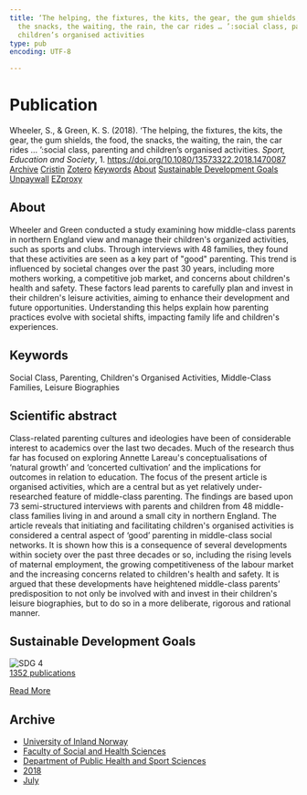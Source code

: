 ```yaml
---
title: ‘The helping, the fixtures, the kits, the gear, the gum shields, the food,
  the snacks, the waiting, the rain, the car rides … ’:social class, parenting and
  children’s organised activities
type: pub
encoding: UTF-8

---
```

<h1>Publication</h1>
<article id="csl-bib-container-MKT5YF7G" class="csl-bib-container">
  <div class="csl-bib-body"> <div class="csl-entry">Wheeler, S., &#38; Green, K. S. (2018). ‘The helping, the fixtures, the kits, the gear, the gum shields, the food, the snacks, the waiting, the rain, the car rides … ’:social class, parenting and children’s organised activities. <i>Sport, Education and Society</i>, 1. <a href="https://doi.org/10.1080/13573322.2018.1470087">https://doi.org/10.1080/13573322.2018.1470087</a></div> </div>
  <div class="csl-bib-buttons">
    <a href="#taxonomy-article-MKT5YF7G" alt="archive" class="csl-bib-button">Archive</a>
    <a href="https://app.cristin.no/results/show.jsf?id=1595099" alt="Cristin" class="csl-bib-button">Cristin</a>
    <a href="http://zotero.org/groups/5881554/items/MKT5YF7G" alt="Zotero" class="csl-bib-button">Zotero</a>
    <a href="#keywords-article-MKT5YF7G" alt="keywords" class="csl-bib-button">Keywords</a>
    <a href="#about-article-MKT5YF7G" alt="about_pub" class="csl-bib-button">About</a>
    <a href="#sdg-article-MKT5YF7G" alt="sdg" class="csl-bib-button">Sustainable Development Goals</a>
    <a href="https://research.edgehill.ac.uk/files/20118405/SES%20Manuscript%20(Final).pdf" alt="Unpaywall" class="csl-bib-button">Unpaywall</a>
    <a href="https://research.edgehill.ac.uk/files/20118405/SES%20Manuscript%20(Final).pdf" alt="EZproxy" class="csl-bib-button">EZproxy</a>
  </div>
  <div id="csl-bib-meta-container-MKT5YF7G"></div>
</article>
<div id="csl-bib-meta-MKT5YF7G" class="csl-bib-meta">
  <article id="about-article-MKT5YF7G" class="about_pub-article">
    <h1>About</h1>
    Wheeler and Green conducted a study examining how middle-class parents in northern England view and manage their children's organized activities, such as sports and clubs. Through interviews with 48 families, they found that these activities are seen as a key part of "good" parenting. This trend is influenced by societal changes over the past 30 years, including more mothers working, a competitive job market, and concerns about children's health and safety. These factors lead parents to carefully plan and invest in their children's leisure activities, aiming to enhance their development and future opportunities. Understanding this helps explain how parenting practices evolve with societal shifts, impacting family life and children's experiences.
  </article>
  <article id="keywords-article-MKT5YF7G" class="keywords-article">
    <h1>Keywords</h1>
    Social Class, Parenting, Children's Organised Activities, Middle-Class Families, Leisure Biographies
  </article>
  <article id="abstract-article-MKT5YF7G" class="abstract-article">
    <h1>Scientific abstract</h1>
    Class-related parenting cultures and ideologies have been of considerable interest to academics over the last two decades. Much of the research thus far has focused on exploring Annette Lareau's conceptualisations of ‘natural growth’ and ‘concerted cultivation’ and the implications for outcomes in relation to education. The focus of the present article is organised activities, which are a central but as yet relatively under-researched feature of middle-class parenting. The findings are based upon 73 semi-structured interviews with parents and children from 48 middle-class families living in and around a small city in northern England. The article reveals that initiating and facilitating children's organised activities is considered a central aspect of ‘good’ parenting in middle-class social networks. It is shown how this is a consequence of several developments within society over the past three decades or so, including the rising levels of maternal employment, the growing competitiveness of the labour market and the increasing concerns related to children's health and safety. It is argued that these developments have heightened middle-class parents’ predisposition to not only be involved with and invest in their children's leisure biographies, but to do so in a more deliberate, rigorous and rational manner.
  </article>
  <article id="sdg-article-MKT5YF7G" class="sdg-article">
    <h1>Sustainable Development Goals</h1>
    <div class="sdg-container"><div id="sdg4" class="sdg">
        <img src="{{< params subfolder >}}images/sdg/sdg04_en.png" class="image" alt="SDG 4">
        <div class="sdg-overlay">
          <a href="/en/archive/?key=?sdg=4#archive" class="sdg-publication-count"><span>1352</span> publications</a>
          <p><a href="https://sdgs.un.org/goals/goal4" class="sdg-read-more">Read More</a></p>
        </div>
      </div></div>
  </article>
  <article id="taxonomy-article-MKT5YF7G" class="taxonomy-article">
    <h1>Archive</h1>
    <ul>
      <li>
        <a href="/en/archive/?key=3DCRN523">University of Inland Norway</a>
      </li>
      <li>
        <a href="/en/archive/?key=IDKFS3MX">Faculty of Social and Health Sciences</a>
      </li>
      <li>
        <a href="/en/archive/?key=FJXE3Z8X">Department of Public Health and Sport Sciences</a>
      </li>
      <li>
        <a href="/en/archive/?key=H5P87HVL">2018</a>
      </li>
      <li>
        <a href="/en/archive/?key=8TN8TXZL">July</a>
      </li>
    </ul>
  </article>
</div>
